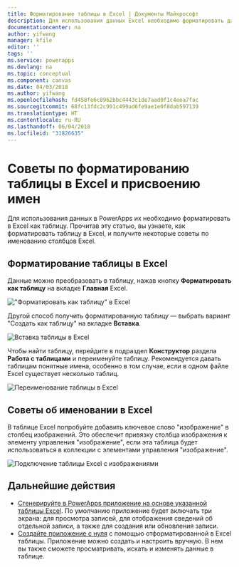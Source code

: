 ```yaml
---
title: Форматирование таблицы в Excel | Документы Майкрософт
description: Для использования данных Excel необходимо форматировать данные в таблицу. Добавление ключевого слова "изображение" в имена столбцов
documentationcenter: na
author: yifwang
manager: kfile
editor: ''
tags: ''
ms.service: powerapps
ms.devlang: na
ms.topic: conceptual
ms.component: canvas
ms.date: 04/03/2018
ms.author: yifwang
ms.openlocfilehash: fd458fe6c8962bbc4443c1de7aad0f1c4eea7fac
ms.sourcegitcommit: 68fc13fdc2c991c499ad6fe9ae1e0f8dab597139
ms.translationtype: HT
ms.contentlocale: ru-RU
ms.lasthandoff: 06/04/2018
ms.locfileid: "31826635"
---
```

# <a name="format-a-table-in-excel-and-naming-tips"></a>Советы по форматированию таблицы в Excel и присвоению имен
Для использования данных в PowerApps их необходимо форматировать в Excel как таблицу. Прочитав эту статью, вы узнаете, как форматировать таблицу в Excel, и получите некоторые советы по именованию столбцов Excel.

## <a name="how-to-format-a-table-in-excel"></a>Форматирование таблицы в Excel
Данные можно преобразовать в таблицу, нажав кнопку **Форматировать как таблицу** на вкладке **Главная** Excel.

!["Форматировать как таблицу" в Excel](./media/how-to-excel-tips/format-table.png)

Другой способ получить форматированную таблицу — выбрать вариант "Создать как таблицу" на вкладке **Вставка**.

![Вставка таблицы в Excel](./media/how-to-excel-tips/insert-table.png)

Чтобы найти таблицу, перейдите в подраздел **Конструктор** раздела **Работа с таблицами** и переименуйте таблицу. Рекомендуется давать таблицам понятные имена, особенно в том случае, если в одном файле Excel существует несколько таблиц.

![Переименование таблицы в Excel](./media/how-to-excel-tips/rename-table.png)

## <a name="naming-tips-in-excel"></a>Советы об именовании в Excel
В таблице Excel попробуйте добавить ключевое слово "изображение" в столбец изображений. Это обеспечит привязку столбца изображения к элементу управления "изображение", если эта таблица будет использоваться в коллекции с элементами управления "изображение".

![Подключение таблицы Excel с изображениями](./media/how-to-excel-tips/connect-gallery.png)

## <a name="next-steps"></a>Дальнейшие действия
* [Сгенерируйте в PowerApps приложение на основе указанной таблицы Excel](get-started-create-from-data.md). По умолчанию приложение будет включать три экрана: для просмотра записей, для отображения сведений об отдельной записи, а также для создания или обновления записи.
* [Создайте приложение с нуля](get-started-create-from-blank.md) с помощью отформатированной в Excel таблицы. Приложение можно создать и настроить вручную. В нем вы также сможете просматривать, искать и изменять данные в таблице.
